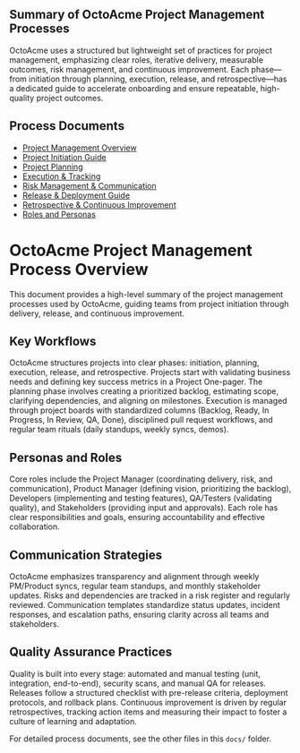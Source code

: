 ## Summary of OctoAcme Project Management Processes
OctoAcme uses a structured but lightweight set of practices for project management, emphasizing clear roles, iterative delivery, measurable outcomes, risk management, and continuous improvement. Each phase—from initiation through planning, execution, release, and retrospective—has a dedicated guide to accelerate onboarding and ensure repeatable, high-quality project outcomes.

## Process Documents
- [Project Management Overview](docs/octoacme-project-management-overview.md)
- [Project Initiation Guide](docs/octoacme-project-initiation.md)
- [Project Planning](docs/octoacme-project-planning.md)
- [Execution & Tracking](docs/octoacme-execution-and-tracking.md)
- [Risk Management & Communication](docs/octoacme-risks-and-communication.md)
- [Release & Deployment Guide](docs/octoacme-release-and-deployment.md)
- [Retrospective & Continuous Improvement](docs/octoacme-retrospective-and-continuous-improvement.md)
- [Roles and Personas](docs/octoacme-roles-and-personas.md)


# OctoAcme Project Management Process Overview

This document provides a high-level summary of the project management processes used by OctoAcme, guiding teams from project initiation through delivery, release, and continuous improvement.

## Key Workflows

OctoAcme structures projects into clear phases: initiation, planning, execution, release, and retrospective. Projects start with validating business needs and defining key success metrics in a Project One-pager. The planning phase involves creating a prioritized backlog, estimating scope, clarifying dependencies, and aligning on milestones. Execution is managed through project boards with standardized columns (Backlog, Ready, In Progress, In Review, QA, Done), disciplined pull request workflows, and regular team rituals (daily standups, weekly syncs, demos).

## Personas and Roles

Core roles include the Project Manager (coordinating delivery, risk, and communication), Product Manager (defining vision, prioritizing the backlog), Developers (implementing and testing features), QA/Testers (validating quality), and Stakeholders (providing input and approvals). Each role has clear responsibilities and goals, ensuring accountability and effective collaboration.

## Communication Strategies

OctoAcme emphasizes transparency and alignment through weekly PM/Product syncs, regular team standups, and monthly stakeholder updates. Risks and dependencies are tracked in a risk register and regularly reviewed. Communication templates standardize status updates, incident responses, and escalation paths, ensuring clarity across all teams and stakeholders.

## Quality Assurance Practices

Quality is built into every stage: automated and manual testing (unit, integration, end-to-end), security scans, and manual QA for releases. Releases follow a structured checklist with pre-release criteria, deployment protocols, and rollback plans. Continuous improvement is driven by regular retrospectives, tracking action items and measuring their impact to foster a culture of learning and adaptation.

For detailed process documents, see the other files in this `docs/` folder.

